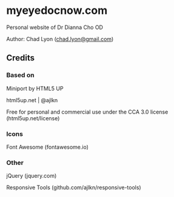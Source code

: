 # myeyedocnow.com
Personal website of Dr Dianna Cho OD

Author: Chad Lyon (chad.lyon@gmail.com)

## Credits
### Based on
Miniport by HTML5 UP

html5up.net | @ajlkn

Free for personal and commercial use under the CCA 3.0 license (html5up.net/license)

### Icons
Font Awesome (fontawesome.io)

### Other
jQuery (jquery.com)

Responsive Tools (github.com/ajlkn/responsive-tools)